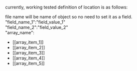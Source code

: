 currently, working tested definition of location is as follows:  
  
 file name will be name of object so no need to set it as a field.  
"field_name_1":"field_value_1"  
"field_name_2":"field_value_2"  
"array_name":  
- [[array_item_1]]
- [[array_item_2]]
- [[array_item_3]]
- [[array_item_4]]
- [[array_item_5]]
